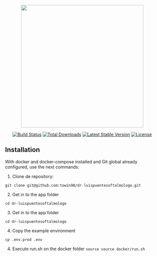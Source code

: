 <p align="center"><a href="https://laravel.com" target="_blank"><img src="https://raw.githubusercontent.com/laravel/art/master/logo-lockup/5%20SVG/2%20CMYK/1%20Full%20Color/laravel-logolockup-cmyk-red.svg" width="400"></a></p>

<p align="center">
<a href="https://travis-ci.org/laravel/framework"><img src="https://travis-ci.org/laravel/framework.svg" alt="Build Status"></a>
<a href="https://packagist.org/packages/laravel/framework"><img src="https://img.shields.io/packagist/dt/laravel/framework" alt="Total Downloads"></a>
<a href="https://packagist.org/packages/laravel/framework"><img src="https://img.shields.io/packagist/v/laravel/framework" alt="Latest Stable Version"></a>
<a href="https://packagist.org/packages/laravel/framework"><img src="https://img.shields.io/packagist/l/laravel/framework" alt="License"></a>
</p>

## Installation

With docker and docker-compose installed and Git global already configured, use the next commands:

1. Clone de repository:

` git clone git@github.com:towin98/dr-luispuentesoftalmologo.git `

2. Get in to the app folder
   
` cd dr-luispuentesoftalmologo `

3. Get in to the app folder
   
` cd dr-luispuentesoftalmologo `

4. Copy the example environment

` cp .env.prod .env `

4. Execute run.sh on the docker folder
` source source docker/run.sh `